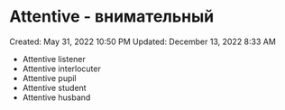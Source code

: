 # Attentive - внимательный

Created: May 31, 2022 10:50 PM
Updated: December 13, 2022 8:33 AM

- Attentive listener
- Attentive interlocuter
- Attentive pupil
- Attentive student
- Attentive husband